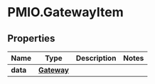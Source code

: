 # PMIO.GatewayItem

## Properties
Name | Type | Description | Notes
------------ | ------------- | ------------- | -------------
**data** | [**Gateway**](Gateway.md) |  | 


